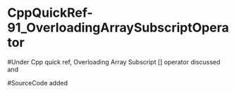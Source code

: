 # CppQuickRef-91_OverloadingArraySubscriptOperator

#Under Cpp quick ref, Overloading Array Subscript [] operator discussed and

#SourceCode added

